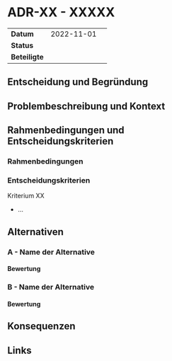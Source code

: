 # ADR-XX - XXXXX

|                |            |     |
| -------------- | ---------- | --- |
| **Datum**      | 2022-11-01 |
| **Status**     |            |
| **Beteiligte** |            |

## Entscheidung und Begründung

## Problembeschreibung und Kontext

## Rahmenbedingungen und Entscheidungskriterien

### Rahmenbedingungen

### Entscheidungskriterien

Kriterium XX

- ...

## Alternativen

### A - Name der Alternative

#### Bewertung

### B - Name der Alternative

#### Bewertung

## Konsequenzen

## Links
